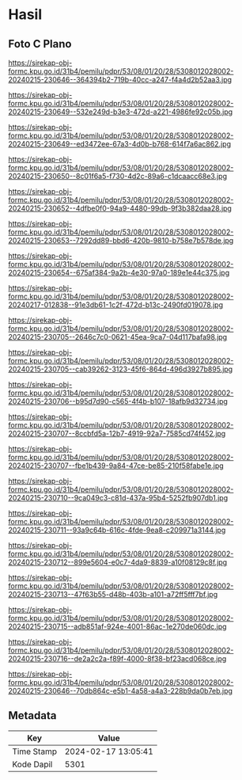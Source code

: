 # Hasil

## Foto C Plano

https://sirekap-obj-formc.kpu.go.id/31b4/pemilu/pdpr/53/08/01/20/28/5308012028002-20240215-230646--364394b2-719b-40cc-a247-f4a4d2b52aa3.jpg

https://sirekap-obj-formc.kpu.go.id/31b4/pemilu/pdpr/53/08/01/20/28/5308012028002-20240215-230649--532e249d-b3e3-472d-a221-4986fe92c05b.jpg

https://sirekap-obj-formc.kpu.go.id/31b4/pemilu/pdpr/53/08/01/20/28/5308012028002-20240215-230649--ed3472ee-67a3-4d0b-b768-614f7a6ac862.jpg

https://sirekap-obj-formc.kpu.go.id/31b4/pemilu/pdpr/53/08/01/20/28/5308012028002-20240215-230650--8c01f6a5-f730-4d2c-89a6-c1dcaacc68e3.jpg

https://sirekap-obj-formc.kpu.go.id/31b4/pemilu/pdpr/53/08/01/20/28/5308012028002-20240215-230652--4dfbe0f0-94a9-4480-99db-9f3b382daa28.jpg

https://sirekap-obj-formc.kpu.go.id/31b4/pemilu/pdpr/53/08/01/20/28/5308012028002-20240215-230653--7292dd89-bbd6-420b-9810-b758e7b578de.jpg

https://sirekap-obj-formc.kpu.go.id/31b4/pemilu/pdpr/53/08/01/20/28/5308012028002-20240215-230654--675af384-9a2b-4e30-97a0-189e1e44c375.jpg

https://sirekap-obj-formc.kpu.go.id/31b4/pemilu/pdpr/53/08/01/20/28/5308012028002-20240217-012838--91e3db61-1c2f-472d-b13c-2490fd019078.jpg

https://sirekap-obj-formc.kpu.go.id/31b4/pemilu/pdpr/53/08/01/20/28/5308012028002-20240215-230705--2646c7c0-0621-45ea-9ca7-04d117bafa98.jpg

https://sirekap-obj-formc.kpu.go.id/31b4/pemilu/pdpr/53/08/01/20/28/5308012028002-20240215-230705--cab39262-3123-45f6-864d-496d3927b895.jpg

https://sirekap-obj-formc.kpu.go.id/31b4/pemilu/pdpr/53/08/01/20/28/5308012028002-20240215-230706--b95d7d90-c565-4f4b-b107-18afb9d32734.jpg

https://sirekap-obj-formc.kpu.go.id/31b4/pemilu/pdpr/53/08/01/20/28/5308012028002-20240215-230707--8ccbfd5a-12b7-4919-92a7-7585cd74f452.jpg

https://sirekap-obj-formc.kpu.go.id/31b4/pemilu/pdpr/53/08/01/20/28/5308012028002-20240215-230707--fbe1b439-9a84-47ce-be85-210f58fabe1e.jpg

https://sirekap-obj-formc.kpu.go.id/31b4/pemilu/pdpr/53/08/01/20/28/5308012028002-20240215-230710--9ca049c3-c81d-437a-95b4-5252fb907db1.jpg

https://sirekap-obj-formc.kpu.go.id/31b4/pemilu/pdpr/53/08/01/20/28/5308012028002-20240215-230711--93a9c64b-616c-4fde-9ea8-c209971a3144.jpg

https://sirekap-obj-formc.kpu.go.id/31b4/pemilu/pdpr/53/08/01/20/28/5308012028002-20240215-230712--899e5604-e0c7-4da9-8839-a10f08129c8f.jpg

https://sirekap-obj-formc.kpu.go.id/31b4/pemilu/pdpr/53/08/01/20/28/5308012028002-20240215-230713--47f63b55-d48b-403b-a101-a72ff5fff7bf.jpg

https://sirekap-obj-formc.kpu.go.id/31b4/pemilu/pdpr/53/08/01/20/28/5308012028002-20240215-230715--adb851af-924e-4001-86ac-1e270de060dc.jpg

https://sirekap-obj-formc.kpu.go.id/31b4/pemilu/pdpr/53/08/01/20/28/5308012028002-20240215-230716--de2a2c2a-f89f-4000-8f38-bf23acd068ce.jpg

https://sirekap-obj-formc.kpu.go.id/31b4/pemilu/pdpr/53/08/01/20/28/5308012028002-20240215-230646--70db864c-e5b1-4a58-a4a3-228b9da0b7eb.jpg


## Metadata

| Key        | Value               |
| ---------- | ------------------- |
| Time Stamp | 2024-02-17 13:05:41 |
| Kode Dapil | 5301                |




